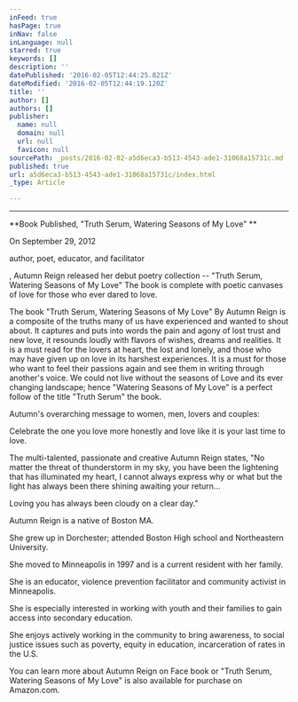 ```yaml
---
inFeed: true
hasPage: true
inNav: false
inLanguage: null
starred: true
keywords: []
description: ''
datePublished: '2016-02-05T12:44:25.821Z'
dateModified: '2016-02-05T12:44:19.120Z'
title: ''
author: []
authors: []
publisher:
  name: null
  domain: null
  url: null
  favicon: null
sourcePath: _posts/2016-02-02-a5d6eca3-b513-4543-ade1-31068a15731c.md
published: true
url: a5d6eca3-b513-4543-ade1-31068a15731c/index.html
_type: Article

---
```

****

**Book Published,
"Truth Serum, Watering Seasons of My Love" **

On September 29, 2012 

author, poet, educator, and facilitator

, Autumn Reign released her
debut poetry collection -- "Truth Serum, Watering Seasons of My Love" The book
is complete with poetic canvases of love for those who ever dared to love.

The book "Truth Serum,
Watering Seasons of My Love" By Autumn Reign is a composite of the truths many
of us have experienced and wanted to shout about. It captures and puts into
words the pain and agony of lost trust and new love, it resounds loudly with
flavors of wishes, dreams and realities. It is a must read for the lovers at
heart, the lost and lonely, and those who may have given up on love in its
harshest experiences. It is a must for those who want to feel their passions again
and see them in writing through another's voice. We could not live without the
seasons of Love and its ever changing landscape; hence "Watering Seasons of
My Love" is a perfect follow of the title "Truth Serum" the
book.

Autumn's overarching
message to women, men, lovers and couples:

Celebrate the one you love
more honestly and love like it is your last time to love. 

The multi-talented, passionate and creative Autumn Reign
states, "No matter the threat of thunderstorm in my sky, you have been the
lightening that has illuminated my heart, I cannot always express why or what
but the light has always been there shining awaiting your return...

Loving you has always been cloudy on a clear
day."

Autumn Reign is a native of Boston MA.

She grew up in Dorchester; attended Boston
High school and Northeastern University.

She moved to Minneapolis in 1997 and is a current resident with her
family.

She is an educator, violence prevention
facilitator and community activist in Minneapolis.

She
is especially interested in working with youth and their families to gain
access into secondary education.

She
enjoys actively working in the community to bring awareness, to social justice
issues such as poverty, equity in education, incarceration of rates in the U.S.

You can learn more
about Autumn Reign on Face book or "Truth Serum, Watering Seasons of My Love"
is also available for purchase on Amazon.com.